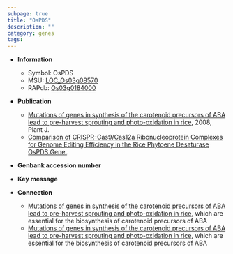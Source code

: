 ```yaml
---
subpage: true
title: "OsPDS"
description: ""
category: genes
tags: 
---
```


* **Information**  
    + Symbol: OsPDS  
    + MSU: [LOC_Os03g08570](http://rice.plantbiology.msu.edu/cgi-bin/ORF_infopage.cgi?orf=LOC_Os03g08570)  
    + RAPdb: [Os03g0184000](http://rapdb.dna.affrc.go.jp/viewer/gbrowse_details/irgsp1?name=Os03g0184000)  

* **Publication**  
    + [Mutations of genes in synthesis of the carotenoid precursors of ABA lead to pre-harvest sprouting and photo-oxidation in rice](http://www.ncbi.nlm.nih.gov/pubmed?term=Mutations+of+genes+in+synthesis+of+the+carotenoid+precursors+of+ABA+lead+to+pre-harvest+sprouting+and+photo-oxidation+in+rice%5BTitle%5D), 2008, Plant J.
    + [Comparison of CRISPR-Cas9/Cas12a Ribonucleoprotein Complexes for Genome Editing Efficiency in the Rice Phytoene Desaturase OsPDS Gene.](N+Y).

* **Genbank accession number**  

* **Key message**  

* **Connection**  
    + [Mutations of genes in synthesis of the carotenoid precursors of ABA lead to pre-harvest sprouting and photo-oxidation in rice](beta-OsLCY), which are essential for the biosynthesis of carotenoid precursors of ABA
    + [Mutations of genes in synthesis of the carotenoid precursors of ABA lead to pre-harvest sprouting and photo-oxidation in rice](beta-OsLCY), which are essential for the biosynthesis of carotenoid precursors of ABA



